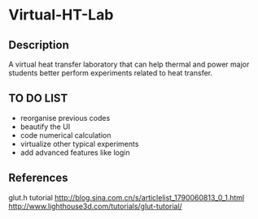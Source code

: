 # Virtual-HT-Lab
## Description
A virtual heat transfer laboratory that can help thermal and power major students better perform experiments related to heat transfer.

## TO DO LIST
- reorganise previous codes
- beautify the UI
- code numerical calculation
- virtualize other typical experiments
- add advanced features like login

## References
glut.h tutorial
http://blog.sina.com.cn/s/articlelist_1790060813_0_1.html
http://www.lighthouse3d.com/tutorials/glut-tutorial/
